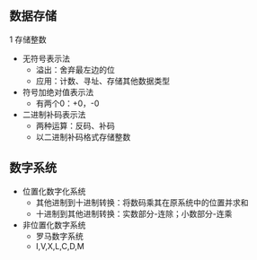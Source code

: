 
## 数据存储
1 存储整数
* 无符号表示法  
    - 溢出：舍弃最左边的位
    - 应用：计数、寻址、存储其他数据类型
* 符号加绝对值表示法  
    - 有两个0：+0，-0
* 二进制补码表示法
    - 两种运算：反码、补码
    - 以二进制补码格式存储整数
  
## 数字系统
- 位置化数字化系统  
    - 其他进制到十进制转换：将数码乘其在原系统中的位置并求和
    - 十进制到其他进制转换：实数部分-连除；小数部分-连乘
- 非位置化数字系统
    - 罗马数字系统
    - I,V,X,L,C,D,M
